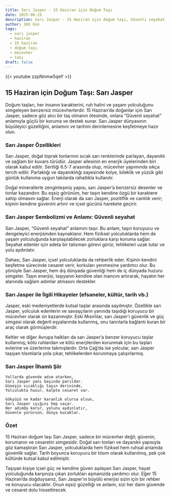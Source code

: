 ```yaml
---
title: Sarı Jasper - 15 Haziran için Doğum Taşı
date: 2025-06-15
description: Sarı Jasper - 15 Haziran için doğum taşı, Güvenli seyahat sembolü. Bu özel taşın derin anlamını öğrenin.
author: 365 Gün
tags:
  - sarı jasper
  - haziran
  - 15 haziran
  - doğum taşı
  - mücevher
  - takı
draft: false
---
```


{{< youtube zzpNnmw5qeY >}}

## 15 Haziran için Doğum Taşı: Sarı Jasper

Doğum taşları, her insanın karakterini, ruh halini ve yaşam yolculuğunu simgeleyen benzersiz mücevherlerdir. 15 Haziran’da doğanlar için Sarı Jasper, sadece göz alıcı bir taş olmanın ötesinde, onlara “Güvenli seyahat” anlamıyla güçlü bir koruma ve destek sunar. Sarı Jasper dünyasının büyüleyici güzelliğini, anlamını ve tarihini derinlemesine keşfetmeye hazır olun.

### Sarı Jasper Özellikleri

Sarı Jasper, doğal toprak tonlarının sıcak sarı renklerinde parlayan, dayanıklı ve sağlam bir kuvars türüdür. Jasper ailesinin en enerjik üyelerinden biri olarak kabul edilir. Sertliği 6.5-7 arasında olup, mücevher yapımında sıkça tercih edilir. Parlaklığı ve dayanıklılığı sayesinde kolye, bileklik ve yüzük gibi günlük kullanıma uygun takılarda rahatlıkla kullanılır.

Doğal minerallerle zenginleşmiş yapısı, sarı Jasper’a benzersiz desenler ve tonlar kazandırır. Bu eşsiz görünüm, her taşın kendine özgü bir karaktere sahip olmasını sağlar. Enerji olarak da sarı Jasper, pozitiflik ve canlılık verir; kişinin kendine güvenini artırır ve içsel gücünü harekete geçirir.

### Sarı Jasper Sembolizmi ve Anlamı: Güvenli seyahat

Sarı Jasper, “Güvenli seyahat” anlamını taşır. Bu anlam, taşın koruyucu ve dengeleyici enerjisinden kaynaklanır. Hem fiziksel yolculuklarda hem de yaşam yolculuğunda karşılaşılabilecek zorluklara karşı koruma sağlar. Seyahat edenler için adeta bir talisman görevi görür, tehlikeleri uzak tutar ve yolu aydınlatır.

Dahası, Sarı Jasper, içsel yolculuklarda da rehberlik eder. Kişinin kendini keşfetme sürecinde cesaret verir, korkuları yenmesine yardımcı olur. Bu yönüyle Sarı Jasper, hem dış dünyada güvenliği hem de iç dünyada huzuru simgeler. Taşın enerjisi, taşıyanın kendine olan inancını artırarak, hayatın her alanında sağlam adımlar atmasını destekler.

### Sarı Jasper ile İlgili Hikayeler (efsaneler, kültür, tarih vb.)

Jasper, eski medeniyetlerde kutsal taşlar arasında sayılmıştır. Özellikle sarı Jasper, yolculuk edenlerin ve savaşçıların yanında taşıdığı koruyucu bir mücevher olarak ün kazanmıştır. Eski Mısırlılar, sarı Jasper’ı güvenlik ve güç simgesi olarak değerli eşyalarında kullanmış, onu tanrılarla bağlantı kuran bir araç olarak görmüşlerdir.

Keltler ve diğer Avrupa halkları da sarı Jasper’a benzer koruyucu taşlar kullanmış; kötü ruhlardan ve kötü enerjilerden korunmak için bu taşları evlerine ve üzerlerine takmışlardır. Orta Çağ’da ise yolcular, sarı Jasper taşıyan tılsımlarla yola çıkar, tehlikelerden korunmaya çalışırlarmış.

### Sarı Jasper İlhamlı Şiir

```
Yollarda güvende adım atarken,
Sarı Jasper yanı başında parıldar.
Güneşin sıcaklığı taşın derininde,
Yolculukta huzur, kalpte cesaret var.

Gökyüzü ne kadar karanlık olursa olsun,
Sarı Jasper ışığını hep saçar.
Her adımda korur, yolunu aydınlatır,
Güvenle yürürsün, dünya kucaklar.
```

### Özet

15 Haziran doğum taşı Sarı Jasper, sadece bir mücevher değil; güvenin, korumanın ve cesaretin simgesidir. Doğal sarı tonları ve dayanıklı yapısıyla göz kamaştıran Sarı Jasper, yolculuklarda hem fiziksel hem ruhsal anlamda güvenlik sağlar. Tarih boyunca koruyucu bir tılsım olarak kullanılmış, pek çok kültürde kutsal kabul edilmiştir.

Taşıyan kişiye içsel güç ve kendine güven aşılayan Sarı Jasper, hayat yolculuğunda karşınıza çıkan zorlukları aşmanızda yardımcı olur. Eğer 15 Haziran’da doğduysanız, Sarı Jasper’ın büyülü enerjisi sizin için bir rehber ve koruyucu olacaktır. Onun eşsiz güzelliği ve anlamı, sizi her daim güvende ve cesaret dolu hissettirecek.